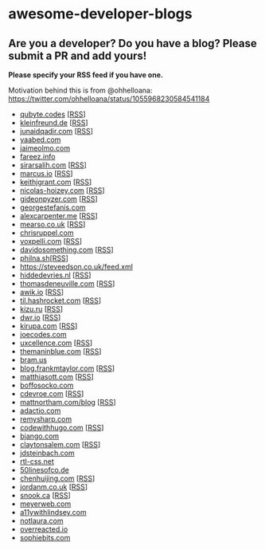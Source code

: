 # awesome-developer-blogs

## Are you a developer? Do you have a blog? Please submit a PR and add yours!

**Please specify your RSS feed if you have one.**

Motivation behind this is from @ohhelloana: https://twitter.com/ohhelloana/status/1055968230584541184

- [qubyte.codes](https://qubyte.codes/) [[RSS](https://qubyte.codes/atom.xml)]
- [kleinfreund.de](https://kleinfreund.de/) [[RSS](https://kleinfreund.de/index.xml )]
- [junaidqadir.com](junaidqadir.com) [[RSS](https://junaidqadir.com/feed/)]
- [yaabed.com](https://yaabed.com/)
- [jaimeolmo.com](http://www.jaimeolmo.com)
- [fareez.info](http://fareez.info/)
- [sirarsalih.com](https://sirarsalih.com/) [[RSS](https://sirarsalih.com/atom.xml)]
- [marcus.io](https://marcus.io/) [[RSS](https://marcus.io/feed)]
- [keithjgrant.com](https://keithjgrant.com/) [[RSS](https://keithjgrant.com/posts/index.xml)]
- [nicolas-hoizey.com](https://nicolas-hoizey.com/) [[RSS](https://nicolas-hoizey.com/atom.xml)]
- [gideonpyzer.com](https://gideonpyzer.com/) [[RSS](https://gideonpyzer.com/blog/rss/)]
- [georgestefanis.com](https://georgestefanis.com/)
- [alexcarpenter.me](https://alexcarpenter.me/) [[RSS](https://alexcarpenter.me/feed.xml)]
- [mearso.co.uk](http://www.mearso.co.uk/) [[RSS](mearso.co.uk/feed.xml)]
- [chrisruppel.com](https://chrisruppel.com/)
- [voxpelli.com](https://voxpelli.com/) [[RSS](voxpelli.com/english.xml)]
- [davidosomething.com](https://davidosomething.com/) [[RSS](davidosomething.com/rss.xml)]
- [philna.sh](https://philna.sh/)[[RSS](philna.sh/feed.xml)]
- https://steveedson.co.uk/feed.xml
- [hiddedevries.nl](https://hiddedevries.nl/) [[RSS](hiddedevries.nl/rss/summaries/)]
- [thomasdeneuville.com](thomasdeneuville.com) [[RSS](thomasdeneuville.com/feed/)]
- [awik.io](awik.io/) [[RSS](awik.io/feed)]
- [til.hashrocket.com](til.hashrocket.com/) [[RSS](til.hashrocket.com/rss)]
- [kizu.ru](https://www.kizu.ru/) [[RSS](feeds.feedburner.com/kizuruen)]
- [dwr.io](dwr.io/) [[RSS](dwr.io/feed/)]
- [kirupa.com](kirupa.com/) [[RSS](kirupa.com/modular/kirupa.xml)]
- [joecodes.com](joecodes.com)
- [uxcellence.com](uxcellence.com/subscribe) [[RSS](uxcellence.com/subscribe)]
- [themaninblue.com](themaninblue.com/) [[RSS](themaninblue.com/feed/)]
- [bram.us](bram.us)
- [blog.frankmtaylor.com](blog.frankmtaylor.com/) [[RSS](blog.frankmtaylor.com/feed)]
- [matthiasott.com](matthiasott.com) [[RSS](matthiasott.com/rss)]
- [boffosocko.com](boffosocko.com)
- [cdevroe.com](cdevroe.com/) [[RSS](cdevroe.com/feed)]
- [mattnortham.com/blog](mattnortham.com/blog/) [[RSS](mattnortham.com/blog/feed/)]
- [adactio.com](adactio.com)
- [remysharp.com](remysharp.com)
- [codewithhugo.com](codewithhugo.com/) [[RSS](codewithhugo.com/index.xml)]
- [bjango.com](bjango.com/articles/)
- [claytonsalem.com](claytonsalem.com/) [[RSS](claytonsalem.com/feed.xml)]
- [jdsteinbach.com](https://jdsteinbach.com/)
- [rtl-css.net](https://rtl-css.net/)
- [50linesofco.de](http://50linesofco.de/)
- [chenhuijing.com](https://www.chenhuijing.com/) [[RSS](https://www.chenhuijing.com/feed.xml)]
- [jordanm.co.uk](jordanm.co.uk/) [[RSS](jordanm.co.uk/feed)]
- [snook.ca](snook.ca/posts/) [[RSS](snook.ca/posts/index.rss)]
- [meyerweb.com](meyerweb.com/eric/thoughts/)
- [a11ywithlindsey.com](a11ywithlindsey.com)
- [notlaura.com](https://notlaura.com)
- [overreacted.io](https://overreacted.io/)
- [sophiebits.com](https://sophiebits.com/)
